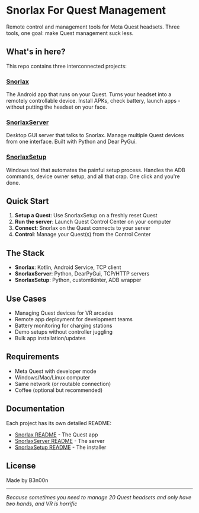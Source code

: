 # Snorlax For Quest Management

Remote control and management tools for Meta Quest headsets. Three tools, one goal: make Quest management suck less.

## What's in here?

This repo contains three interconnected projects:

### [Snorlax](./client/)
The Android app that runs on your Quest. Turns your headset into a remotely controllable device. Install APKs, check battery, launch apps - without putting the headset on your face.

### [SnorlaxServer](./server/)
Desktop GUI server that talks to Snorlax. Manage multiple Quest devices from one interface. Built with Python and Dear PyGui.

### [SnorlaxSetup](./setup/)
Windows tool that automates the painful setup process. Handles the ADB commands, device owner setup, and all that crap. One click and you're done.

## Quick Start

1. **Setup a Quest**: Use SnorlaxSetup on a freshly reset Quest
2. **Run the server**: Launch Quest Control Center on your computer  
3. **Connect**: Snorlax on the Quest connects to your server
4. **Control**: Manage your Quest(s) from the Control Center

## The Stack

- **Snorlax**: Kotlin, Android Service, TCP client
- **SnorlaxServer**: Python, DearPyGui, TCP/HTTP servers
- **SnorlaxSetup**: Python, customtkinter, ADB wrapper

## Use Cases

- Managing Quest devices for VR arcades
- Remote app deployment for development teams
- Battery monitoring for charging stations
- Demo setups without controller juggling
- Bulk app installation/updates

## Requirements

- Meta Quest with developer mode
- Windows/Mac/Linux computer
- Same network (or routable connection)
- Coffee (optional but recommended)

## Documentation

Each project has its own detailed README:
- [Snorlax README](./client/README.md) - The Quest app
- [SnorlaxServer README](./server/README.md) - The server
- [SnorlaxSetup README](./setup/README.md) - The installer

## License

Made by B3n00n

---

*Because sometimes you need to manage 20 Quest headsets and only have two hands, and VR is horrific*
